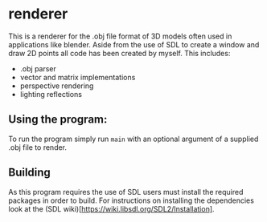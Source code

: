 # renderer

This is a renderer for the .obj file format of 3D models often used in 
applications like blender. Aside from the use of SDL to create a window and 
draw 2D points all code has been created by myself. This includes:
- .obj parser
- vector and matrix implementations
- perspective rendering
- lighting reflections

## Using the program:

To run the program simply run `main` with an optional argument of a supplied 
.obj file to render.

## Building

As this program requires the use of SDL users must install the required packages
in order to build. For instructions on installing the dependencies look at the 
(SDL wiki)[https://wiki.libsdl.org/SDL2/Installation].
